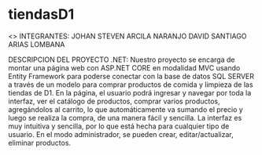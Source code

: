 # tiendasD1
<>
INTEGRANTES:
JOHAN STEVEN ARCILA NARANJO
DAVID SANTIAGO ARIAS LOMBANA

DESCRIPCION DEL PROYECTO .NET:
Nuestro proyecto se encarga de montar una página web con ASP.NET CORE en modalidad MVC usando Entity Framework para poderse conectar con la base de datos SQL SERVER a través de un modelo para comprar productos de comida y limpieza de las tiendas de D1. En la página, el usuario podrá ingresar y navegar por toda la interfaz, ver el catálogo de productos, comprar varios productos, agregándolos al carrito, lo que automáticamente va sumando el precio y luego se realiza la compra, de una manera fácil y sencilla. La interfaz es muy intuitiva y sencilla, por lo que está hecha para cualquier tipo de usuario. En el modo administrador, se pueden crear, editar/actualizar, eliminar productos. 
